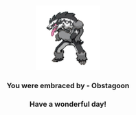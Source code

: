 <p align="center">
    <img src="https://raw.githubusercontent.com/PokeAPI/sprites/master/sprites/pokemon/862.png" width="150" height="150">
</p>
<h3 align="center">You were embraced by - <b>Obstagoon</b></h3>
<h3 align="center">Have a wonderful day!</h3>
